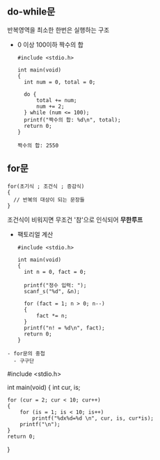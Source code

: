 ## do-while문  

반복영역을 최소한 한번은 실행하는 구조  

- 0 이상 100이하 짝수의 합
  ```
  #include <stdio.h>

  int main(void)
  {
  	int num = 0, total = 0;

  	do {
  		total += num;
  		num += 2;
  	} while (num <= 100);
  	printf("짝수의 합: %d\n", total);
  	return 0;
  }
  ```
  ```
  짝수의 합: 2550   
  ```  

## for문  

  ```
  for(초기식 ; 조건식 ; 증감식)
  {
    // 반복의 대상이 되는 문장들  
  }  
  ```  

조건식이 비워지면 무조건 '참'으로 인식되어 **무한루프**  

- 팩토리얼 계산   

  ```
  #include <stdio.h>

  int main(void)
  {
  	int n = 0, fact = 0;

  	printf("정수 입력: ");
  	scanf_s("%d", &n);

  	for (fact = 1; n > 0; n--)
  	{
  		fact *= n;
  	}
  	printf("n! = %d\n", fact);
  	return 0;
  }  
```
- for문의 중첩  
  - 구구단  

  ```
  #include <stdio.h>

  int main(void)
  {
  	int cur, is;

  	for (cur = 2; cur < 10; cur++)
  	{
  		for (is = 1; is < 10; is++)
  			printf("%dx%d=%d \n", cur, is, cur*is);
  		printf("\n");
  	}
  	return 0;
  }  
  ```

